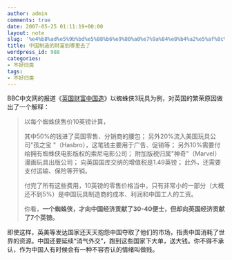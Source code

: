 ```yaml
---
author: admin
comments: true
date: 2007-05-25 01:11:19+00:00
layout: note
slug: '%e4%b8%ad%e5%9b%bd%e5%88%b6%e9%80%a0%e7%9a%84%e8%b4%a2%e5%af%8c%e5%88%b0%e5%93%aa%e9%87%8c%e5%8e%bb%e4%ba%86'
title: 中国制造的财富到哪里去了
wordpress_id: 988
categories:
- 不好归类
tags:
- 不好归类
---
```


BBC中文网的报道《[英国财富中国造](http://news.bbc.co.uk/chinese/simp/hi/newsid_6680000/newsid_6681200/6681225.stm)》以蜘蛛侠3玩具为例，对英国的繁荣原因做出了一个解释：




<blockquote>
以每个蜘蛛侠售价10英镑计算，

其中50%的钱进了英国零售、分销商的腰包；
另外20%流入美国玩具公司"孩之宝 "（Hasbro），这笔钱主要用于广告、促销等；
另外10%需要付给拥有蜘蛛侠电影版权的索尼电影公司；
附加版税归属"神奇"（Marvel）漫画玩具出版公司；
向英国国库交纳的增值税是1.49英镑；
此外，还需要支付运输、保险等开销。

付完了所有这些费用，10英镑的零售价格当中，只有非常小的一部分（大概还不到5%）是中国玩具制造商的成本、利润和中国工人的工资。

你看，**一个蜘蛛侠，才向中国经济贡献了30-40便士，但却向英国经济贡献了7个英镑。** </blockquote>



即使这样，英美等发达国家还天天抱怨中国夺取了他们的市场，指责中国消耗了世界的资源。中国还要延续“消气外交”，跑到这些国家下大单，送大钱。你不得不承认，作为中国人有时候会有一种不容否认的情绪叫做贱。
